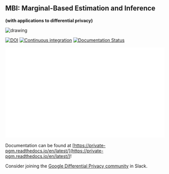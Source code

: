 ## MBI: Marginal-Based Estimation and Inference
**(with applications to differential privacy)**

<img src="pgm-logo.png" alt="drawing" width="123"/>

[![DOI](https://zenodo.org/badge/DOI/10.5281/zenodo.5548533.svg)](https://doi.org/10.5281/zenodo.5548533)
[![Continuous integration](https://github.com/ryan112358/mbi/actions/workflows/main.yml/badge.svg)](https://github.com/ryan112358/mbi/actions/workflows/main.yml)
[![Documentation Status](https://readthedocs.org/projects/private-pgm/badge/?version=latest)](https://private-pgm.readthedocs.io/en/latest/)

![Metrics for ryan112358/mbi repository](https://raw.githubusercontent.com/ryan112358/ryan112358/main/metrics.mbi.svg)


Documentation can be found at
[https://private-pgm.readthedocs.io/en/latest/](https://private-pgm.readthedocs.io/en/latest/)!

Consider joining the [Google Differential Privacy community](https://join.slack.com/t/dp-open-source/shared_invite/zt-35hw483tz-nS5YOtGjxCHk3Ek7WiXvlg) in Slack.


